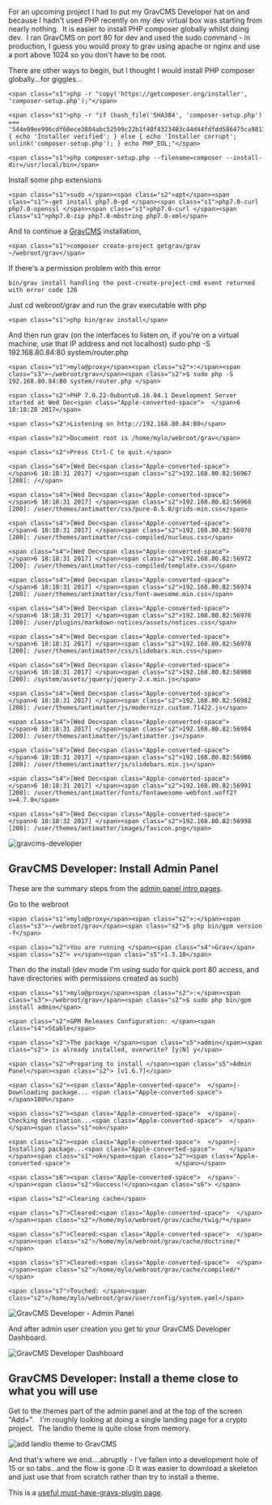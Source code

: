 
For an upcoming project I had to put my GravCMS Developer hat on and because I hadn't used PHP recently on my dev virtual box was starting from nearly nothing.  It is easier to install PHP composer globally whilst doing dev.  I ran GravCMS on port 80 for dev and used the sudo command - in production, I guess you would proxy to grav using apache or nginx and use a port above 1024 so you don't have to be root.

There are other ways to begin, but I thought I would install PHP composer globally...for giggles...

    
    <span class="s1">php -r "copy('https://getcomposer.org/installer', 'composer-setup.php');"</span>
    
    <span class="s1">php -r "if (hash_file('SHA384', 'composer-setup.php') === '544e09ee996cdf60ece3804abc52599c22b1f40f4323403c44d44fdfdd586475ca9813a858088ffbc1f233e9b180f061') { echo 'Installer verified'; } else { echo 'Installer corrupt'; unlink('composer-setup.php'); } echo PHP_EOL;"</span>
    
    <span class="s1">php composer-setup.php --filename=composer --install-dir=/usr/local/bin</span>


Install some php extensions

    
    <span class="s1">sudo </span><span class="s2">apt</span><span class="s1">-get install php7.0-gd </span><span class="s1">php7.0-curl php7.0-openssl </span><span class="s1">php7.0-curl </span><span class="s1">php7.0-zip php7.0-mbstring php7.0-xml</span>


And to continue a [GravCMS](https://getgrav.org) installation,

    
    <span class="s1">composer create-project getgrav/grav ~/webroot/grav</span>


If there's a permission problem with this error

    
    bin/grav install handling the post-create-project-cmd event returned with error code 126


Just cd webroot/grav and run the grav executable with php

    
    <span class="s1">php bin/grav install</span>


And then run grav (on the interfaces to listen on, if you're on a virtual machine, use that IP address and not localhost) sudo php -S 192.168.80.84:80 system/router.php

    
    <span class="s1">mylo@proxy</span><span class="s2">:</span><span class="s3">~/webroot/grav</span><span class="s2">$ sudo php -S 192.168.80.84:80 system/router.php </span>
    
    <span class="s2">PHP 7.0.22-0ubuntu0.16.04.1 Development Server started at Wed Dec<span class="Apple-converted-space">  </span>6 18:18:28 2017</span>
    
    <span class="s2">Listening on http://192.168.80.84:80</span>
    
    <span class="s2">Document root is /home/mylo/webroot/grav</span>
    
    <span class="s2">Press Ctrl-C to quit.</span>
    
    <span class="s4">[Wed Dec<span class="Apple-converted-space">  </span>6 18:18:31 2017] </span><span class="s2">192.168.80.82:56967 [200]: /</span>
    
    <span class="s4">[Wed Dec<span class="Apple-converted-space">  </span>6 18:18:31 2017] </span><span class="s2">192.168.80.82:56968 [200]: /user/themes/antimatter/css/pure-0.5.0/grids-min.css</span>
    
    <span class="s4">[Wed Dec<span class="Apple-converted-space">  </span>6 18:18:31 2017] </span><span class="s2">192.168.80.82:56970 [200]: /user/themes/antimatter/css-compiled/nucleus.css</span>
    
    <span class="s4">[Wed Dec<span class="Apple-converted-space">  </span>6 18:18:31 2017] </span><span class="s2">192.168.80.82:56972 [200]: /user/themes/antimatter/css-compiled/template.css</span>
    
    <span class="s4">[Wed Dec<span class="Apple-converted-space">  </span>6 18:18:31 2017] </span><span class="s2">192.168.80.82:56974 [200]: /user/themes/antimatter/css/font-awesome.min.css</span>
    
    <span class="s4">[Wed Dec<span class="Apple-converted-space">  </span>6 18:18:31 2017] </span><span class="s2">192.168.80.82:56976 [200]: /user/plugins/markdown-notices/assets/notices.css</span>
    
    <span class="s4">[Wed Dec<span class="Apple-converted-space">  </span>6 18:18:31 2017] </span><span class="s2">192.168.80.82:56978 [200]: /user/themes/antimatter/css/slidebars.min.css</span>
    
    <span class="s4">[Wed Dec<span class="Apple-converted-space">  </span>6 18:18:31 2017] </span><span class="s2">192.168.80.82:56980 [200]: /system/assets/jquery/jquery-2.x.min.js</span>
    
    <span class="s4">[Wed Dec<span class="Apple-converted-space">  </span>6 18:18:31 2017] </span><span class="s2">192.168.80.82:56982 [200]: /user/themes/antimatter/js/modernizr.custom.71422.js</span>
    
    <span class="s4">[Wed Dec<span class="Apple-converted-space">  </span>6 18:18:31 2017] </span><span class="s2">192.168.80.82:56984 [200]: /user/themes/antimatter/js/antimatter.js</span>
    
    <span class="s4">[Wed Dec<span class="Apple-converted-space">  </span>6 18:18:31 2017] </span><span class="s2">192.168.80.82:56986 [200]: /user/themes/antimatter/js/slidebars.min.js</span>
    
    <span class="s4">[Wed Dec<span class="Apple-converted-space">  </span>6 18:18:31 2017] </span><span class="s2">192.168.80.82:56991 [200]: /user/themes/antimatter/fonts/fontawesome-webfont.woff2?v=4.7.0</span>
    
    <span class="s4">[Wed Dec<span class="Apple-converted-space">  </span>6 18:18:32 2017] </span><span class="s2">192.168.80.82:56998 [200]: /user/themes/antimatter/images/favicon.png</span>


![gravcms-developer](https://i.mylomylo.com/wp-content/uploads/2017/12/FireShot-Capture-038-Home-I-Grav-http___localhost_8480_-581x1024.png)


## GravCMS Developer: Install Admin Panel


These are the summary steps from the [admin panel intro pages](https://learn.getgrav.org/admin-panel/introduction).

Go to the webroot

    
    <span class="s1">mylo@proxy</span><span class="s2">:</span><span class="s3">~/webroot/grav</span><span class="s2">$ php bin/gpm version -f</span>
    
    <span class="s2">You are running </span><span class="s4">Grav</span><span class="s2"> v</span><span class="s5">1.3.10</span>


Then do the install (dev mode I'm using sudo for quick port 80 access, and have directories with permissions created as such)

    
    <span class="s1">mylo@proxy</span><span class="s2">:</span><span class="s3">~/webroot/grav</span><span class="s2">$ sudo php bin/gpm install admin</span>
    
    <span class="s2">GPM Releases Configuration: </span><span class="s4">Stable</span>
    
    <span class="s2">The package </span><span class="s5">admin</span><span class="s2"> is already installed, overwrite? [y|N] y</span>
    
    <span class="s2">Preparing to install </span><span class="s5">Admin Panel</span><span class="s2"> [v1.6.7]</span>
    
    <span class="s2"><span class="Apple-converted-space">  </span>|- Downloading package... <span class="Apple-converted-space">  </span>100%</span>
    
    <span class="s2"><span class="Apple-converted-space">  </span>|- Checking destination...<span class="Apple-converted-space">  </span></span><span class="s1">ok</span>
    
    <span class="s2"><span class="Apple-converted-space">  </span>|- Installing package...<span class="Apple-converted-space">    </span></span><span class="s1">ok</span><span class="s2"><span class="Apple-converted-space">                             </span></span>
    
    <span class="s6"><span class="Apple-converted-space">  </span>'- </span><span class="s2">Success!</span><span class="s6"> </span>
    
    <span class="s2">Clearing cache</span>
    
    <span class="s7">Cleared:<span class="Apple-converted-space">  </span></span><span class="s2">/home/mylo/webroot/grav/cache/twig/*</span>
    
    <span class="s7">Cleared:<span class="Apple-converted-space">  </span></span><span class="s2">/home/mylo/webroot/grav/cache/doctrine/*</span>
    
    <span class="s7">Cleared:<span class="Apple-converted-space">  </span></span><span class="s2">/home/mylo/webroot/grav/cache/compiled/*</span>
    
    <span class="s7">Touched: </span><span class="s2">/home/mylo/webroot/grav/user/config/system.yaml</span>


![GravCMS Developer - Admin Panel](https://i.mylomylo.com/wp-content/uploads/2017/12/FireShot-Capture-039-Grav-Register-Admin-User-I-Grav-http___localhost_8480_admin-1024x685.png)

And after admin user creation you get to your GravCMS Developer Dashboard.

![GravCMS Developer Dashboard](https://i.mylomylo.com/wp-content/uploads/2017/12/FireShot-Capture-042-Dashboard-I-Grav-http___localhost_8480_admin-1024x619.png)


## GravCMS Developer: Install a theme close to what you will use


Get to the themes part of the admin panel and at the top of the screen "Add+".   I'm roughly looking at doing a single landing page for a crypto project.  The landio theme is quite close from memory.

![add landio theme to GravCMS](https://i.mylomylo.com/wp-content/uploads/2017/12/FireShot-Capture-043-Themes-I-Grav-http___localhost_8480_admin_themes_install-1024x619.png)

And that's where we end....abruptly - I've fallen into a development hole of 15 or so tabs...and the flow is gone :D It was easier to download a skeleton and just use that from scratch rather than try to install a theme.

This is a [useful must-have-gravs-plugin page](https://www.sitepoint.com/8-must-have-grav-plugins-to-round-off-your-blogs-installation/).

